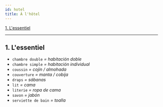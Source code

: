 ```yaml
---
id: hotel
title: À l'hôtel
---
```


[1. L'essentiel](#1-lessentiel)

---

## 1. L'essentiel

* `chambre double` _= habitación doble_
* `chambre simple` _= habitación individual_
* `coussin` _= cojín / almohada_
* `couverture` _= manta / cobija_
* `draps` _= sábanas_
* `lit` _= cama_
* `literie` _= ropa de cama_
* `savon` _= jabón_
* `serviette de bain` _= toalla_
